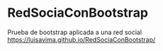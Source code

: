# RedSociaConBootstrap
Prueba de bootstrap aplicada a una red social 
https://luisavima.github.io/RedSociaConBootstrap/
